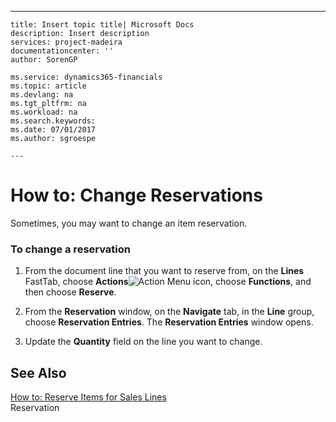 ---
    title: Insert topic title| Microsoft Docs
    description: Insert description
    services: project-madeira
    documentationcenter: ''
    author: SorenGP

    ms.service: dynamics365-financials
    ms.topic: article
    ms.devlang: na
    ms.tgt_pltfrm: na
    ms.workload: na
    ms.search.keywords:
    ms.date: 07/01/2017
    ms.author: sgroespe

    ---
# How to: Change Reservations
Sometimes, you may want to change an item reservation.  
  
### To change a reservation  
  
1.  From the document line that you want to reserve from, on the **Lines** FastTab, choose **Actions**![Action Menu icon](../media/actionmenuicon.png "actionMenuIcon"), choose **Functions**, and then choose **Reserve**.  
  
2.  From the **Reservation** window, on the **Navigate** tab, in the **Line** group, choose **Reservation Entries**. The **Reservation Entries** window opens.  
  
3.  Update the **Quantity** field on the line you want to change.  
  
## See Also  
 [How to: Reserve Items for Sales Lines](../how-to-reserve-items-for-sales-lines.md)   
 Reservation